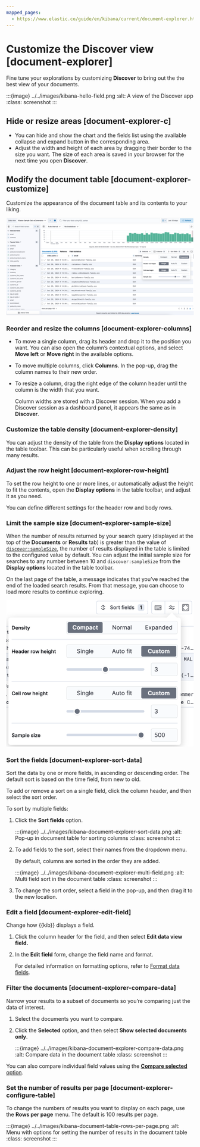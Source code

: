 ```yaml
---
mapped_pages:
  - https://www.elastic.co/guide/en/kibana/current/document-explorer.html
---
```


# Customize the Discover view [document-explorer]

Fine tune your explorations by customizing **Discover** to bring out the the best view of your documents.

:::{image} ../../images/kibana-hello-field.png
:alt: A view of the Discover app
:class: screenshot
:::


## Hide or resize areas [document-explorer-c]

* You can hide and show the chart and the fields list using the available collapse and expand button in the corresponding area.
* Adjust the width and height of each area by dragging their border to the size you want. The size of each area is saved in your browser for the next time you open **Discover**.


## Modify the document table [document-explorer-customize]

Customize the appearance of the document table and its contents to your liking.

![Options to customize the table in Discover](../../images/kibana-discover-customize-table.png "")


### Reorder and resize the columns [document-explorer-columns]

* To move a single column, drag its header and drop it to the position you want. You can also open the column’s contextual options, and select **Move left** or **Move right** in the available options.
* To move multiple columns, click **Columns**. In the pop-up, drag the column names to their new order.
* To resize a column, drag the right edge of the column header until the column is the width that you want.

    Column widths are stored with a Discover session. When you add a Discover session as a dashboard panel, it appears the same as in **Discover**.



### Customize the table density [document-explorer-density]

You can adjust the density of the table from the **Display options** located in the table toolbar. This can be particularly useful when scrolling through many results.


### Adjust the row height [document-explorer-row-height]

To set the row height to one or more lines, or automatically adjust the height to fit the contents, open the **Display options** in the table toolbar, and adjust it as you need.

You can define different settings for the header row and body rows.


### Limit the sample size [document-explorer-sample-size]

When the number of results returned by your search query (displayed at the top of the **Documents** or **Results** tab) is greater than the value of [`discover:sampleSize`](https://www.elastic.co/guide/en/kibana/current/advanced-options.html#kibana-discover-settings), the number of results displayed in the table is limited to the configured value by default. You can adjust the initial sample size for searches to any number between 10 and `discover:sampleSize` from the **Display options** located in the table toolbar.

On the last page of the table, a message indicates that you’ve reached the end of the loaded search results. From that message, you can choose to load more results to continue exploring.

![Limit sample size in Discover](../../images/kibana-discover-limit-sample-size.png "")


### Sort the fields [document-explorer-sort-data]

Sort the data by one or more fields, in ascending or descending order. The default sort is based on the time field, from new to old.

To add or remove a sort on a single field, click the column header, and then select the sort order.

To sort by multiple fields:

1. Click the **Sort fields** option.

    :::{image} ../../images/kibana-document-explorer-sort-data.png
    :alt: Pop-up in document table for sorting columns
    :class: screenshot
    :::

2. To add fields to the sort, select their names from the dropdown menu.

    By default, columns are sorted in the order they are added.

    :::{image} ../../images/kibana-document-explorer-multi-field.png
    :alt: Multi field sort in the document table
    :class: screenshot
    :::

3. To change the sort order, select a field in the pop-up, and then drag it to the new location.


### Edit a field [document-explorer-edit-field]

Change how {{kib}} displays a field.

1. Click the column header for the field, and then select **Edit data view field.**
2. In the **Edit field** form, change the field name and format.

    For detailed information on formatting options, refer to [Format data fields](../find-and-organize/data-views.md#managing-fields).



### Filter the documents [document-explorer-compare-data]

Narrow your results to a subset of documents so you’re comparing just the data of interest.

1. Select the documents you want to compare.
2. Click the **Selected** option, and then select **Show selected documents only**.

    :::{image} ../../images/kibana-document-explorer-compare-data.png
    :alt: Compare data in the document table
    :class: screenshot
    :::


You can also compare individual field values using the [**Compare selected** option](discover-get-started.md#compare-documents-in-discover).


### Set the number of results per page [document-explorer-configure-table]

To change the numbers of results you want to display on each page, use the **Rows per page** menu. The default is 100 results per page.

:::{image} ../../images/kibana-document-table-rows-per-page.png
:alt: Menu with options for setting the number of results in the document table
:class: screenshot
:::
